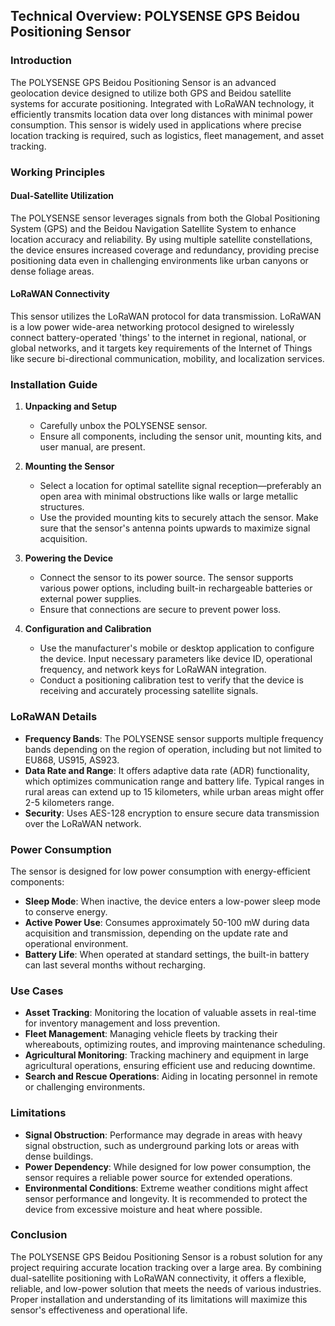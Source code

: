 ## Technical Overview: POLYSENSE GPS Beidou Positioning Sensor

### Introduction

The POLYSENSE GPS Beidou Positioning Sensor is an advanced geolocation device designed to utilize both GPS and Beidou satellite systems for accurate positioning. Integrated with LoRaWAN technology, it efficiently transmits location data over long distances with minimal power consumption. This sensor is widely used in applications where precise location tracking is required, such as logistics, fleet management, and asset tracking.

### Working Principles

#### Dual-Satellite Utilization
The POLYSENSE sensor leverages signals from both the Global Positioning System (GPS) and the Beidou Navigation Satellite System to enhance location accuracy and reliability. By using multiple satellite constellations, the device ensures increased coverage and redundancy, providing precise positioning data even in challenging environments like urban canyons or dense foliage areas.

#### LoRaWAN Connectivity
This sensor utilizes the LoRaWAN protocol for data transmission. LoRaWAN is a low power wide-area networking protocol designed to wirelessly connect battery-operated 'things' to the internet in regional, national, or global networks, and it targets key requirements of the Internet of Things like secure bi-directional communication, mobility, and localization services.

### Installation Guide

1. **Unpacking and Setup**
   - Carefully unbox the POLYSENSE sensor.
   - Ensure all components, including the sensor unit, mounting kits, and user manual, are present.
   
2. **Mounting the Sensor**
   - Select a location for optimal satellite signal reception—preferably an open area with minimal obstructions like walls or large metallic structures.
   - Use the provided mounting kits to securely attach the sensor. Make sure that the sensor's antenna points upwards to maximize signal acquisition.
   
3. **Powering the Device**
   - Connect the sensor to its power source. The sensor supports various power options, including built-in rechargeable batteries or external power supplies.
   - Ensure that connections are secure to prevent power loss.

4. **Configuration and Calibration**
   - Use the manufacturer's mobile or desktop application to configure the device. Input necessary parameters like device ID, operational frequency, and network keys for LoRaWAN integration.
   - Conduct a positioning calibration test to verify that the device is receiving and accurately processing satellite signals.

### LoRaWAN Details

- **Frequency Bands**: The POLYSENSE sensor supports multiple frequency bands depending on the region of operation, including but not limited to EU868, US915, AS923.
- **Data Rate and Range**: It offers adaptive data rate (ADR) functionality, which optimizes communication range and battery life. Typical ranges in rural areas can extend up to 15 kilometers, while urban areas might offer 2-5 kilometers range.
- **Security**: Uses AES-128 encryption to ensure secure data transmission over the LoRaWAN network.

### Power Consumption

The sensor is designed for low power consumption with energy-efficient components:
- **Sleep Mode**: When inactive, the device enters a low-power sleep mode to conserve energy.
- **Active Power Use**: Consumes approximately 50-100 mW during data acquisition and transmission, depending on the update rate and operational environment.
- **Battery Life**: When operated at standard settings, the built-in battery can last several months without recharging.

### Use Cases

- **Asset Tracking**: Monitoring the location of valuable assets in real-time for inventory management and loss prevention.
- **Fleet Management**: Managing vehicle fleets by tracking their whereabouts, optimizing routes, and improving maintenance scheduling.
- **Agricultural Monitoring**: Tracking machinery and equipment in large agricultural operations, ensuring efficient use and reducing downtime.
- **Search and Rescue Operations**: Aiding in locating personnel in remote or challenging environments.

### Limitations

- **Signal Obstruction**: Performance may degrade in areas with heavy signal obstruction, such as underground parking lots or areas with dense buildings.
- **Power Dependency**: While designed for low power consumption, the sensor requires a reliable power source for extended operations.
- **Environmental Conditions**: Extreme weather conditions might affect sensor performance and longevity. It is recommended to protect the device from excessive moisture and heat where possible.

### Conclusion

The POLYSENSE GPS Beidou Positioning Sensor is a robust solution for any project requiring accurate location tracking over a large area. By combining dual-satellite positioning with LoRaWAN connectivity, it offers a flexible, reliable, and low-power solution that meets the needs of various industries. Proper installation and understanding of its limitations will maximize this sensor's effectiveness and operational life.